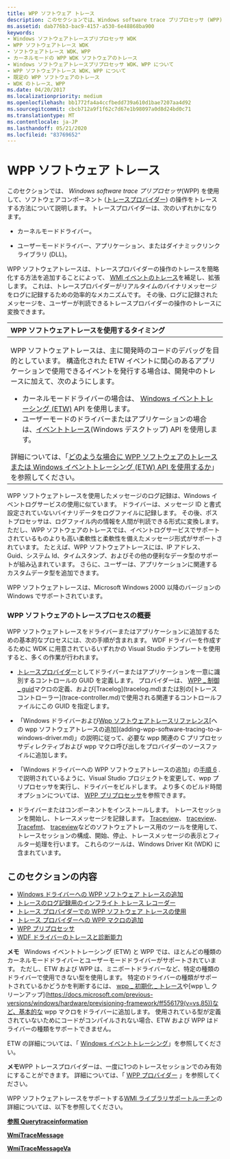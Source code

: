 ```yaml
---
title: WPP ソフトウェア トレース
description: このセクションでは、Windows software trace プリプロセッサ (WPP) を使用して、ソフトウェアコンポーネントトレースプロバイダーの操作をトレースする方法について説明します。
ms.assetid: dab776b3-bac9-4157-a530-6e48868ba900
keywords:
- Windows ソフトウェアトレースプリプロセッサ WDK
- WPP ソフトウェアトレース WDK
- ソフトウェアトレース WDK、WPP
- カーネルモードの WPP WDK ソフトウェアのトレース
- Windows ソフトウェアトレースプリプロセッサ WDK、WPP について
- WPP ソフトウェアトレース WDK、WPP について
- 既定の WPP ソフトウェアのトレース
- WDK のトレース、WPP
ms.date: 04/20/2017
ms.localizationpriority: medium
ms.openlocfilehash: bb1772fa4a4ccfbedd739a610d1bae7207aa4d92
ms.sourcegitcommit: cbcb712a9f1f62c7d67e1b98097a0d8d24bd0c71
ms.translationtype: MT
ms.contentlocale: ja-JP
ms.lasthandoff: 05/21/2020
ms.locfileid: "83769652"
---
```

# <a name="wpp-software-tracing"></a>WPP ソフトウェア トレース


このセクションでは、 *Windows software trace プリプロセッサ*(WPP) を使用して、ソフトウェアコンポーネント ([トレースプロバイダー](trace-provider.md)) の操作をトレースする方法について説明します。 トレースプロバイダーは、次のいずれかになります。

-   カーネルモードドライバー。

-   ユーザーモードドライバー、アプリケーション、またはダイナミックリンクライブラリ (DLL)。

WPP ソフトウェアトレースは、トレースプロバイダーの操作のトレースを簡略化する方法を追加することによって、 [WMI イベントのトレース](https://docs.microsoft.com/windows-hardware/drivers/kernel/wmi-event-tracing)を補足し、拡張します。 これは、トレースプロバイダーがリアルタイムのバイナリメッセージをログに記録するための効率的なメカニズムです。 その後、ログに記録されたメッセージを、ユーザーが判読できるトレースプロバイダーの操作のトレースに変換できます。

<table>
<colgroup>
<col width="100%" />
</colgroup>
<thead>
<tr class="header">
<th align="left">WPP ソフトウェアトレースを使用するタイミング</th>
</tr>
</thead>
<tbody>
<tr class="odd">
<td align="left"><p>WPP ソフトウェアトレースは、主に開発時のコードのデバッグを目的としています。 構造化された ETW イベントに関心のあるアプリケーションで使用できるイベントを発行する場合は、開発中のトレースに加えて、次のようにします。</p>
<ul>
<li>カーネルモードドライバーの場合は、 <a href="event-tracing-for-windows--etw-.md" data-raw-source="[Event Tracing for Windows (ETW)](event-tracing-for-windows--etw-.md)">Windows イベントトレーシング (ETW)</a> API を使用します。</li>
<li>ユーザーモードのドライバーまたはアプリケーションの場合は、<a href="https://docs.microsoft.com/windows/desktop/ETW/event-tracing-portal" data-raw-source="[Event Tracing](https://docs.microsoft.com/windows/desktop/ETW/event-tracing-portal)">イベントトレース</a>(Windows デスクトップ) API を使用します。</li>
</ul>
詳細については、「<a href="tools-for-software-tracing.md" data-raw-source="[When should I use WPP Software Tracing or the Event Tracing for Windows (ETW) API?](tools-for-software-tracing.md)">どのような場合に WPP ソフトウェアのトレースまたは Windows イベントトレーシング (ETW) API を使用するか</a>」を参照してください。</td>
</tr>
</tbody>
</table>

 

WPP ソフトウェアトレースを使用したメッセージのログ記録は、Windows イベントログサービスの使用に似ています。 ドライバーは、メッセージ ID と書式設定されていないバイナリデータをログファイルに記録します。 その後、ポストプロセッサは、ログファイル内の情報を人間が判読できる形式に変換します。 ただし、WPP ソフトウェアのトレースでは、イベントログサービスでサポートされているものよりも高い柔軟性と柔軟性を備えたメッセージ形式がサポートされています。 たとえば、WPP ソフトウェアトレースには、IP アドレス、Guid、システム Id、タイムスタンプ、およびその他の便利なデータ型のサポートが組み込まれています。 さらに、ユーザーは、アプリケーションに関連するカスタムデータ型を追加できます。

WPP ソフトウェアトレースは、Microsoft Windows 2000 以降のバージョンの Windows でサポートされています。

### <a name="an-overview-of-the-wpp-software-tracing-process"></a>WPP ソフトウェアのトレースプロセスの概要

WPP ソフトウェアトレースをドライバーまたはアプリケーションに追加するための基本的なプロセスには、次の手順が含まれます。 WDF ドライバーを作成するために WDK に用意されているいずれかの Visual Studio テンプレートを使用すると、多くの作業が行われます。

-   [トレースプロバイダー](trace-provider.md)としてドライバーまたはアプリケーションを一意に識別するコントロールの GUID を定義します。 プロバイダーは、 [WPP \_ 制御 \_ guid](https://docs.microsoft.com/previous-versions/windows/hardware/previsioning-framework/ff556186(v=vs.85))マクロの定義、および[Tracelog](tracelog.md)または別の[トレースコントローラー](trace-controller.md)で使用される関連するコントロールファイルにこの GUID を指定します。

-   「Windows ドライバーおよび[Wpp ソフトウェアトレースリファレンス](https://docs.microsoft.com/previous-versions/windows/hardware/previsioning-framework/ff556205(v=vs.85))[への wpp ソフトウェアトレースの追加](adding-wpp-software-tracing-to-a-windows-driver.md)」の説明に従って、必要な wpp 関連の C プリプロセッサディレクティブおよび wpp マクロ呼び出しをプロバイダーのソースファイルに追加します。

-   「Windows ドライバーへの WPP ソフトウェアトレースの追加」の[手順 6](adding-wpp-software-tracing-to-a-windows-driver.md#step-6-modify-the-visual-studio-project-to-run-the-wpp-preprocessor-and-build-the-solution) . で説明されているように、Visual Studio プロジェクトを変更して、wpp プリプロセッサを実行し、ドライバーをビルドします。 より多くのビルド時間オプションについては、 [WPP プリプロセッサ](wpp-preprocessor.md)を参照できます。

-   ドライバーまたはコンポーネントをインストールします。 トレースセッションを開始し、トレースメッセージを記録します。 [Traceview](traceview.md)、 [traceview](tracelog.md)、 [Tracefmt](tracefmt.md)、 [traceview](tracepdb.md)などのソフトウェアトレース用のツールを使用して、トレースセッションの構成、開始、停止、トレースメッセージの表示とフィルター処理を行います。 これらのツールは、Windows Driver Kit (WDK) に含まれています。

## <a name="in-this-section"></a>このセクションの内容


-   [Windows ドライバーへの WPP ソフトウェア トレースの追加](adding-wpp-software-tracing-to-a-windows-driver.md)
-   [トレースのログ記録用のインフライト トレース レコーダー](using-wpp-recorder.md)
-   [トレース プロバイダーでの WPP ソフトウェア トレースの使用](using-wpp-software-tracing-in-a-trace-provider.md)
-   [トレース プロバイダーへの WPP マクロの追加](adding-wpp-macros-to-a-trace-provider.md)
-   [WPP プリプロセッサ](wpp-preprocessor.md)
-   [WDF ドライバーのトレースと診断能力](tracing-and-diagnosability-for-wdf-drivers.md)

**メモ**   Windows イベントトレーシング (ETW) と WPP では、ほとんどの種類のカーネルモードドライバーとユーザーモードドライバーがサポートされています。 ただし、ETW および WPP は、ミニポートドライバーなど、特定の種類のドライバーで使用できない型を使用します。 特定のドライバーの種類がサポートされているかどうかを判断するには、 [wpp \_ 初期化 \_ トレース](https://docs.microsoft.com/previous-versions/windows/hardware/previsioning-framework/ff556191(v=vs.85))や[wpp \_ クリーンアップ](https://docs.microsoft.com/previous-versions/windows/hardware/previsioning-framework/ff556179(v=vs.85))など、基本的な wpp マクロをドライバーに追加します。 使用されている型が定義されていないためにコードがコンパイルされない場合、ETW および WPP はドライバーの種類をサポートできません。

ETW の詳細については、「 [Windows イベントトレーシング](https://docs.microsoft.com/windows-hardware/test/wpt/event-tracing-for-windows)」を参照してください。

**メモ**WPP トレースプロバイダーは、一度に1つのトレースセッションでのみ有効にすることができます。 詳細については、「 [WPP プロバイダー](https://docs.microsoft.com/windows/desktop/ETW/about-event-tracing#providers) 」を参照してください。

WPP ソフトウェアトレースをサポートする[WMI ライブラリサポートルーチン](https://docs.microsoft.com/windows-hardware/drivers/ddi/index)の詳細については、以下を参照してください。

[**参照 Querytraceinformation**](https://docs.microsoft.com/windows-hardware/drivers/ddi/wdm/nf-wdm-wmiquerytraceinformation)

[**WmiTraceMessage**](https://docs.microsoft.com/windows-hardware/drivers/ddi/wdm/nf-wdm-wmitracemessage)

[**WmiTraceMessageVa**](https://docs.microsoft.com/windows-hardware/drivers/ddi/wdm/nf-wdm-wmitracemessageva)

 

 





